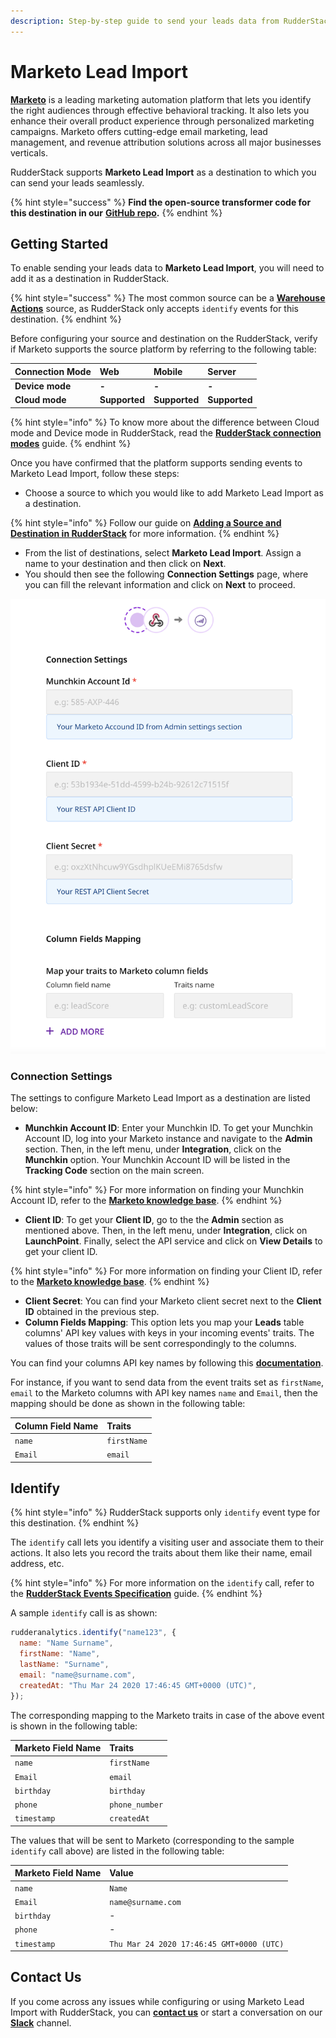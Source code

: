 ```yaml
---
description: Step-by-step guide to send your leads data from RudderStack to Marketo.
---
```


# Marketo Lead Import

[**Marketo**](https://marketo.com) is a leading marketing automation platform that lets you identify the right audiences through effective behavioral tracking. It also lets you enhance their overall product experience through personalized marketing campaigns. Marketo offers cutting-edge email marketing, lead management, and revenue attribution solutions across all major businesses verticals.

RudderStack supports **Marketo Lead Import** as a destination to which you can send your leads seamlessly.

{% hint style="success" %}
**Find the open-source transformer code for this destination in our** [**GitHub repo**](https://github.com/rudderlabs/rudder-transformer/tree/master/v0/destinations/marketo_bulk_upload)**.**
{% endhint %}

## Getting Started

To enable sending your leads data to **Marketo Lead Import**, you will need to add it as a destination in RudderStack.

{% hint style="success" %}
The most common source can be a [**Warehouse Actions**](https://docs.rudderstack.com/warehouse-actions) source, as RudderStack only accepts `identify` events for this destination.
{% endhint %}

Before configuring your source and destination on the RudderStack, verify if Marketo supports the source platform by referring to the following table:

| **Connection Mode** | **Web** | **Mobile** | **Server** |
| :--- | :--- | :--- | :--- |
| **Device mode** | **-** | **-** | **-** |
| **Cloud mode** | **Supported** | **Supported** | **Supported** |

{% hint style="info" %}
To know more about the difference between Cloud mode and Device mode in RudderStack, read the [**RudderStack connection modes**](https://docs.rudderstack.com/get-started/rudderstack-connection-modes) guide.
{% endhint %}

Once you have confirmed that the platform supports sending events to Marketo Lead Import, follow these steps:

* Choose a source to which you would like to add Marketo Lead Import as a destination.

{% hint style="info" %}
Follow our guide on [**Adding a Source and Destination in RudderStack**](https://docs.rudderstack.com/how-to-guides/adding-source-and-destination-rudderstack) for more information.
{% endhint %}

* From the list of destinations, select **Marketo Lead Import**. Assign a name to your destination and then click on **Next**.
* You should then see the following **Connection Settings** page, where you can fill the relevant information and click on **Next** to proceed.

![Marketo Connection Settings in RudderStack](../../.gitbook/assets/marketo_lead_import.png)

### Connection Settings

The settings to configure Marketo Lead Import as a destination are listed below:

* **Munchkin Account ID**: Enter your Munchkin ID. To get your Munchkin Account ID, log into your Marketo instance and navigate to the **Admin** section. Then, in the left menu, under **Integration**, click on the **Munchkin** option. Your Munchkin Account ID will be listed in the **Tracking Code** section on the main screen.

{% hint style="info" %}
For more information on finding your Munchkin Account ID, refer to the [**Marketo knowledge base**](https://nation.marketo.com/t5/knowledgebase/how-to-find-your-munchkin-id-for-a-marketo-instance/ta-p/248432).
{% endhint %}

* **Client ID**: To get your **Client ID**, go to the the **Admin** section as mentioned above. Then, in the left menu, under **Integration**, click on **LaunchPoint**. Finally, select the API service and click on **View Details** to get your client ID.

{% hint style="info" %}
For more information on finding your Client ID, refer to the [**Marketo knowledge base**](https://developers.marketo.com/rest-api/authentication/).
{% endhint %}

* **Client Secret**: You can find your Marketo client secret next to the **Client ID** obtained in the previous step. 
* **Column Fields Mapping**: This option lets you map your **Leads** table columns' API key values with keys in your incoming events' traits. The values of those traits will be sent correspondingly to the columns.

You can find your columns API key names by following this [**documentation**](https://developers.marketo.com/rest-api/bulk-import/bulk-custom-object-import/).

For instance, if you want to send data from the event traits set as `firstName`, `email` to the Marketo columns with API key names `name` and `Email`, then the mapping should be done as shown in the following table:

| **Column Field Name** | **Traits** |
| :--- | :--- |
| `name` | `firstName` |
| `Email` | `email` |

## Identify

{% hint style="info" %}
RudderStack supports only `identify` event type for this destination.
{% endhint %}

The `identify` call lets you identify a visiting user and associate them to their actions. It also lets you record the traits about them like their name, email address, etc.

{% hint style="info" %}
For more information on the `identify` call, refer to the [**RudderStack Events Specification**](https://docs.rudderstack.com/rudderstack-api/api-specification/rudderstack-spec/identify) guide.
{% endhint %}

A sample `identify` call is as shown:

```javascript
rudderanalytics.identify("name123", {
  name: "Name Surname",
  firstName: "Name",
  lastName: "Surname",
  email: "name@surname.com",
  createdAt: "Thu Mar 24 2020 17:46:45 GMT+0000 (UTC)",
});
```

The corresponding mapping to the Marketo traits in case of the above event is shown in the following table:

| **Marketo Field Name** | **Traits** |
| :--- | :--- |
| `name` | `firstName` |
| `Email` | `email` |
| `birthday` | `birthday` |
| `phone` | `phone_number` |
| `timestamp` | `createdAt` |

The values that will be sent to Marketo \(corresponding to the sample `identify` call above\) are listed in the following table:

| **Marketo Field Name** | **Value** |
| :--- | :--- |
| `name` | `Name` |
| `Email` | `name@surname.com` |
| `birthday` | - |
| `phone` | - |
| `timestamp` | `Thu Mar 24 2020 17:46:45 GMT+0000 (UTC)` |

## Contact Us

If you come across any issues while configuring or using Marketo Lead Import with RudderStack, you can [**contact us**](mailto:%20docs@rudderstack.com) or start a conversation on our [**Slack**](https://resources.rudderstack.com/join-rudderstack-slack) channel.

